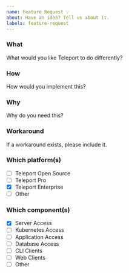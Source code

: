 ```yaml
---
name: Feature Request 💡
about: Have an idea? Tell us about it.
labels: feature-request
---
```

### What
What would you like Teleport to do differently?

### How
How would you implement this?

### Why
Why do you need this?

### Workaround
If a workaround exists, please include it.

### Which platform(s)
- [ ] Teleport Open Source
- [ ] Teleport Pro
- [x] Teleport Enterprise
- [ ] Other

### Which component(s)
- [x] Server Access
- [ ] Kubernetes Access
- [ ] Application Access
- [ ] Database Access
- [ ] CLI Clients
- [ ] Web Clients
- [ ] Other
